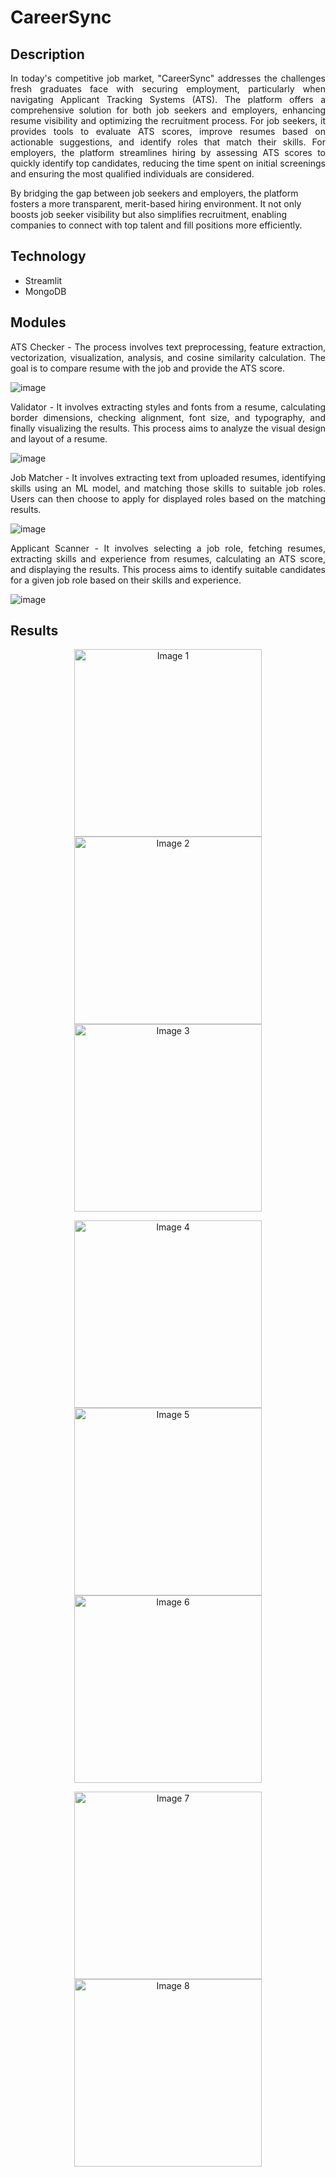 # CareerSync 

## Description
<p align="justify">In today's competitive job market, "CareerSync" addresses the challenges fresh graduates face with securing employment, particularly when navigating Applicant Tracking Systems (ATS). The platform offers a comprehensive solution for both job seekers and employers, enhancing resume visibility and optimizing the recruitment process. For job seekers, it provides tools to evaluate ATS scores, improve resumes based on actionable suggestions, and identify roles that match their skills. For employers, the platform streamlines hiring by assessing ATS scores to quickly identify top candidates, reducing the time spent on initial screenings and ensuring the most qualified individuals are considered.

By bridging the gap between job seekers and employers, the platform fosters a more transparent, merit-based hiring environment. It not only boosts job seeker visibility but also simplifies recruitment, enabling companies to connect with top talent and fill positions more efficiently.</p>

## Technology
<ul>
<li>Streamlit</li>
<li>MongoDB</li>
</ul>

## Modules
<p align = "justify">ATS Checker - The process involves text preprocessing, feature extraction, vectorization, visualization, analysis, and cosine similarity calculation. The goal is to compare resume with the job and provide the ATS score.</p>

![image](https://github.com/user-attachments/assets/69da9585-6977-469f-8bec-d559fd1899dd)


<p align = "justify">Validator - It involves extracting styles and fonts from a resume, calculating border dimensions, checking alignment, font size, and typography, and finally visualizing the results. This process aims to analyze the visual design and layout of a resume.</p>

![image](https://github.com/user-attachments/assets/db69a090-b831-4c1e-bb2d-dd706439132f)


<p align="justify">Job Matcher - It involves extracting text from uploaded resumes, identifying skills using an ML model, and matching those skills to suitable job roles. Users can then choose to apply for displayed roles based on the matching results.</p>

![image](https://github.com/user-attachments/assets/c66621a6-46b2-43a4-850e-c098557765ae)


<p align="justify">Applicant Scanner - It involves selecting a job role, fetching resumes, extracting skills and experience from resumes, calculating an ATS score, and displaying the results. This process aims to identify suitable candidates for a given job role based on their skills and experience.</p>

![image](https://github.com/user-attachments/assets/371de4be-c750-4711-8fac-dc3a1de641bf)

## Results
<p align="center">
  <img src="https://github.com/user-attachments/assets/bd6482a5-1cd3-4c92-839d-7519c6e63c3a" alt="Image 1" width="300"/>
  <img src="https://github.com/user-attachments/assets/d23fb247-485f-4d09-89fe-836318054c69" alt="Image 2" width="300"/>
  <img src="https://github.com/user-attachments/assets/86ad56ca-af38-4796-9cb6-a77d8023b46b" alt="Image 3" width="300"/>
</p>

<p align="center">
  <img src="https://github.com/user-attachments/assets/8591de9a-e0e5-42c0-92a2-cd7c9fa1334a" alt="Image 4" width="300"/>
  <img src="https://github.com/user-attachments/assets/4b2c05ef-6468-4b59-99c4-f8af8ebb9f7b" alt="Image 5" width="300"/>
  <img src="https://github.com/user-attachments/assets/ec230af8-1fb0-49ae-98f9-82cdc5e4fd35" alt="Image 6" width="300"/>
</p>

<p align="center">
  <img src="https://github.com/user-attachments/assets/3657c7a8-fb0f-45fb-98e9-81f1fb2bcb9d" alt="Image 7" width="300"/>
  <img src="https://github.com/user-attachments/assets/b605be9e-930a-48d9-a909-09bd03214961" alt="Image 8" width="300"/>
</p>








